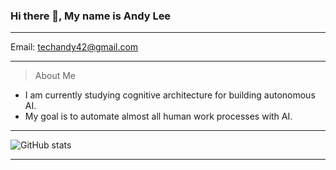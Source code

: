### Hi there 👋, My name is Andy Lee

---

Email: techandy42@gmail.com

---

> About Me

- I am currently studying cognitive architecture for building autonomous AI.  
- My goal is to automate almost all human work processes with AI.  

---

![GitHub stats](https://github-readme-stats.vercel.app/api?username=gitHubAndyLee2020&show_icons=true)  
  
---
